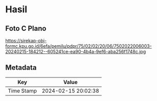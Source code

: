 # Hasil

## Foto C Plano

https://sirekap-obj-formc.kpu.go.id/6efa/pemilu/pdpr/75/02/02/20/06/7502022006003-20240215-184212--605241ce-ea90-4b4a-9ef6-aba256f1748c.jpg


## Metadata

| Key        | Value               |
| ---------- | ------------------- |
| Time Stamp | 2024-02-15 20:02:38 |



